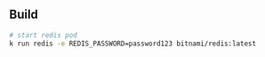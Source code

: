 ## Build
```bash
# start redis pod
k run redis -e REDIS_PASSWORD=password123 bitnami/redis:latest


```